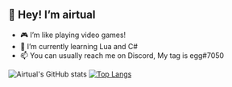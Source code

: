 ## 👋 Hey! I’m airtual
- 🎮 I’m like playing video games!
- 🌱 I’m currently learning Lua and C#
- 📫 You can usually reach me on Discord, My tag is egg#7050

![Airtual's GitHub stats](https://github-readme-stats.vercel.app/api?username=airtual&show_icons=true&theme=github_dark&hide_border=true)
[![Top Langs](https://github-readme-stats.vercel.app/api/top-langs/?username=airtual&theme=github_dark&hide_border=true)](https://github.com/anuraghazra/github-readme-stats)
